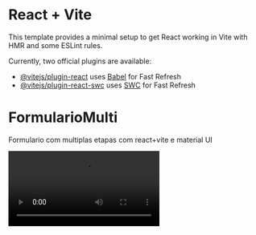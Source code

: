 # React + Vite

This template provides a minimal setup to get React working in Vite with HMR and some ESLint rules.

Currently, two official plugins are available:

- [@vitejs/plugin-react](https://github.com/vitejs/vite-plugin-react/blob/main/packages/plugin-react/README.md) uses [Babel](https://babeljs.io/) for Fast Refresh
- [@vitejs/plugin-react-swc](https://github.com/vitejs/vite-plugin-react-swc) uses [SWC](https://swc.rs/) for Fast Refresh
# FormularioMulti

Formulario com multiplas etapas com react+vite e material UI 

<video src="Gravar_2023_09_20_11_38_41_676%20-%20Trim.mp4" controls title="Title"></video>
